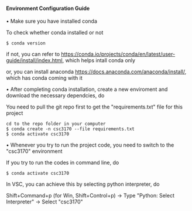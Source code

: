 #### Environment Configuration Guide

$\bullet$ Make sure you have installed conda

To check whether conda installed or not

```
$ conda version
```

if not, you can refer to https://conda.io/projects/conda/en/latest/user-guide/install/index.html, which helps intall conda only

or, you can install anaconda https://docs.anaconda.com/anaconda/install/, which has conda coming with it 



$\bullet$ After completing conda installation, create a new enviroment and download the necessary dependcies, do

You need to pull the git repo first to get the "requirements.txt" file for this project

```
cd to the repo folder in your computer
$ conda create -n csc3170 --file requirements.txt
$ conda activate csc3170
```



$\bullet$ Whenever you try to run the project code, you need to switch to the "csc3170" environment

If you try to run the codes in command line, do

```
$ conda activate csc3170
```

In VSC, you can achieve this by selecting python interpreter, do

Shift+Command+p (for Win, Shift+Control+p) $\rightarrow$ Type "Python: Select Interpreter" $\rightarrow$ Select "csc3170"

